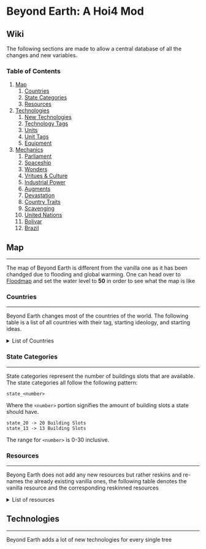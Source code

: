 # Beyond Earth: A Hoi4 Mod
## Wiki
The following sections are made to allow a central database of all the changes and new variables.

### Table of Contents
1. [Map](#map)
    1. [Countries](#countries)
    2. [State Categories](#states)
    3. [Resources](#resources)
2. [Technologies](#technologies)
    1. [New Technologies](#newtechnologies)
    2. [Technology Tags](#technologytags)
    3. [Units](#units)
    4. [Unit Tags](#unittags)
    5. [Equipment](#equipment)
3. [Mechanics](#mechanics)
    1. [Parliament](#parliament)
    2. [Spaceship](#spaceship)
    3. [Wonders](#wonders)
    4. [Vritues & Culture](#virtuesandculture)
    5. [Industrial Power](#industrialpower)
    6. [Augments](#augments)
    7. [Devastation](#devastation)
    8. [Country Traits](#traits)
    9. [Scavenging](#scavenging)
    10. [United Nations](#un)
    11. [Bolivar](#bolivar)
    12. [Brazil](#brazil)

## Map <a name="map"></a>
---
The map of Beyond Earth is different from the vanilla one as it has been chandged due to flooding and global warming. One can head over to [Floodmap](https://www.floodmap.net/) and set the water level to **50** in order to see what the map is like
### Countries <a name="countries"></a>
---
Beyond Earth changes most of the countries of the world. The following table is a list of all countries with their tag, starting ideology, and starting ideas.
<details >
<summary>List of Countries</summary>

| Country Name | Country Tag | Starting Ideology | Starting Ideas | Starting Laws|
|:-------------|:------------|:------------------|:---------------|:--------|
| Franco-Iberia| FRA |Purity| FRA_second_renaissance<br>FRA_mediterranean_business<br>FRA_federal_assembly|Digital Democracy<br>Partial Economic Mobilization<br>Export Focus<br>Limited Conscription |

</details>

### State Categories <a name="states"></a>
---
State categories represent the number of buildings slots that are available. The state categories all follow the following pattern:
```
state_<number>
```
Where the `<number>` portion signifies the amount of building slots a state should have.
```
state_20 -> 20 Building Slots
state_13 -> 13 Building Slots
```
The range for `<number>` is 0-30 inclusive.

### Resources <a name="resources"></a>
---
Beyong Earth does not add any new resources but rather reskins and re-names the already existing vanilla ones, the following table denotes the vanilla resource and the corresponding reskinned resources

<details>
<summary>List of resources</summary>

| Vanilla Resource | Reskinned Resource    | Localization Key               |
|------------------|-----------------------|--------------------------------|
| Oil              | Energy                | PRODUCTION_MATERIALS_OIL       |
| Aluminium        | Polymers              | PRODUCTION_MATERIALS_ALUMINIUM |
| Rubber           | Battery Components    | PRODUCTION_MATERIALS_RUBBER    |
| Chromium         | Superconductors       | PRODUCTION_MATERIALS_CHROMIUM  |
| Steel            | Superalloys           | PRODUCTION_MATERIALS_STEEL     |
| Tungsten         | Electronic Components | PRODUCTION_MATERIALS_TUNGSTEN  |
</details>

## Technologies
---
Beyond Earth adds a lot of new technologies for every single tree